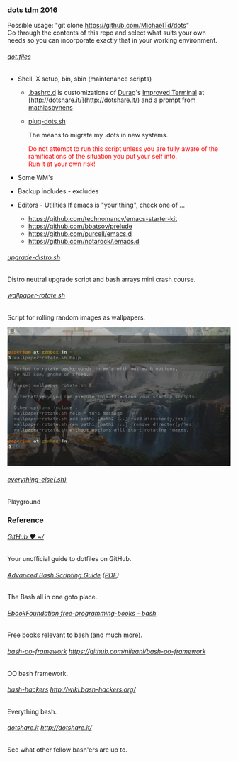 ### dots tdm 2016

  Possible usage: "git clone https://github.com/MichaelTd/dots" <br />
  Go through the contents of this repo and select what suits your own <br />
  needs so you can incorporate exactly that in your working environment.

###### [dot.files](dot.files)
* Shell, X setup, bin, sbin (maintenance scripts)
  * [.bashrc.d](dot.files/.bashrc.d) is customizations of [Durag](http://dotshare.it/~Durag/)'s [Improved Terminal](http://dotshare.it/dots/1027/) at [http://dotshare.it/](http://dotshare.it/) and a prompt from [mathiasbynens](https://github.com/mathiasbynens/dotfiles)
  * [plug-dots.sh](dot.files/bin/plug-dots.sh)

    The means to migrate my .dots in new systems.

    <p style="color:red;">Do not attempt to run this script unless you are fully aware of the ramifications of the situation you put your self into.<br />Run it at your own risk!</p>

* Some WM's
* Backup includes - excludes
* Editors - Utilities
  If emacs is "your thing", check one of ...
    * https://github.com/technomancy/emacs-starter-kit
    * https://github.com/bbatsov/prelude
    * https://github.com/purcell/emacs.d
    * https://github.com/notarock/.emacs.d

###### [upgrade-distro.sh](dot.files/sbin/upgrade-distro.sh)
Distro neutral upgrade script and bash arrays mini crash course.

###### [wallpaper-rotate.sh](dot.files/bin/wallpaper-rotate.sh)
Script for rolling random images as wallpapers.

![wallpaper-rotate.sh](wpr.png "Help screen")

###### [everything-else(.sh)]()
Playground

### Reference
###### [GitHub ❤ ~/](https://dotfiles.github.io/)
Your unofficial guide to dotfiles on GitHub.

###### [Advanced Bash Scripting Guide](http://www.tldp.org/LDP/abs/html/abs-guide.html) ([PDF](http://www.tldp.org/LDP/abs/abs-guide.pdf))
The Bash all in one goto place.

###### [EbookFoundation free-programming-books - bash](https://github.com/EbookFoundation/free-programming-books/blob/master/free-programming-books.md#bash)
Free books relevant to bash (and much more).

###### [bash-oo-framework](https://github.com/niieani/bash-oo-framework) https://github.com/niieani/bash-oo-framework
OO bash framework.

###### [bash-hackers](http://wiki.bash-hackers.org/) http://wiki.bash-hackers.org/
Everything bash.

###### [dotshare.it](http://dotshare.it/) http://dotshare.it/
See what other fellow bash'ers are up to.

